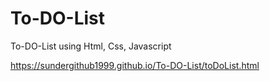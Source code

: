 # To-DO-List
To-DO-List using Html, Css, Javascript




https://sundergithub1999.github.io/To-DO-List/toDoList.html
